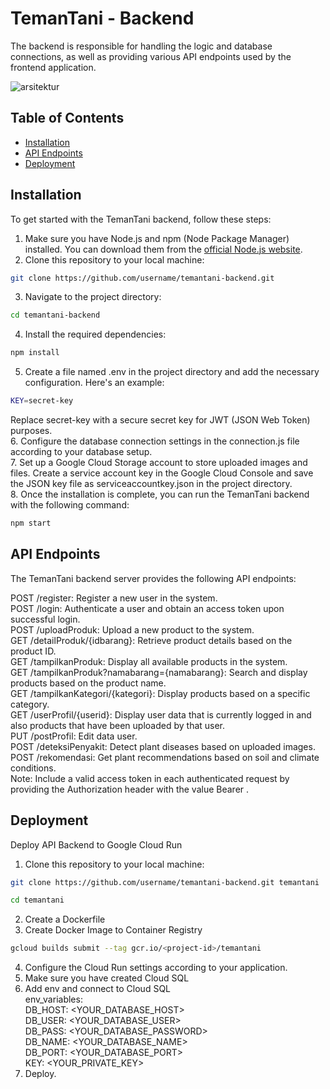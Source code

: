 # TemanTani - Backend

The backend is responsible for handling the logic and database connections, as well as providing various API endpoints used by the frontend application.

![arsitektur](https://github.com/Teman-Tani-Bangkit/Cloud-Computing/assets/85775533/1758042b-d835-4c03-9f5b-5f1273ccceda)


## Table of Contents

- [Installation](#installation)
- [API Endpoints](#api-endpoints)
- [Deployment](#deployment)

## Installation

To get started with the TemanTani backend, follow these steps:

1. Make sure you have Node.js and npm (Node Package Manager) installed. You can download them from the [official Node.js website](https://nodejs.org).
2. Clone this repository to your local machine:
```bash
git clone https://github.com/username/temantani-backend.git
```
3. Navigate to the project directory:
```bash
cd temantani-backend
```
4. Install the required dependencies:
```bash
npm install
```
5. Create a file named .env in the project directory and add the necessary configuration. Here's an example:  
```bash
KEY=secret-key
```
Replace secret-key with a secure secret key for JWT (JSON Web Token) purposes.  
6. Configure the database connection settings in the connection.js file according to your database setup.  
7. Set up a Google Cloud Storage account to store uploaded images and files. Create a service account key in the Google Cloud Console and save the JSON key file as serviceaccountkey.json in the project directory.  
8. Once the installation is complete, you can run the TemanTani backend with the following command:  
```bash
npm start
```

## API Endpoints
The TemanTani backend server provides the following API endpoints:

POST /register: Register a new user in the system.  
POST /login: Authenticate a user and obtain an access token upon successful login.  
POST /uploadProduk: Upload a new product to the system.  
GET /detailProduk/{idbarang}: Retrieve product details based on the product ID.  
GET /tampilkanProduk: Display all available products in the system.  
GET /tampilkanProduk?namabarang={namabarang}: Search and display products based on the product name.  
GET /tampilkanKategori/{kategori}: Display products based on a specific category.  
GET /userProfil/{userid}: Display user data that is currently logged in and also products that have been uploaded by that user.  
PUT /postProfil: Edit data user.  
POST /deteksiPenyakit: Detect plant diseases based on uploaded images.  
POST /rekomendasi: Get plant recommendations based on soil and climate conditions.  
Note: Include a valid access token in each authenticated request by providing the Authorization header with the value Bearer <access-token>.  
  
## Deployment
Deploy API Backend to Google Cloud Run
  
1. Clone this repository to your local machine:
```bash
git clone https://github.com/username/temantani-backend.git temantani
```
```bash
cd temantani
```
2. Create a Dockerfile
3. Create Docker Image to Container Registry
```bash
gcloud builds submit --tag gcr.io/<project-id>/temantani
```
4. Configure the Cloud Run settings according to your application.
5. Make sure you have created Cloud SQL
6. Add env and connect to Cloud SQL  
env_variables:  
  DB_HOST: <YOUR_DATABASE_HOST>  
  DB_USER: <YOUR_DATABASE_USER>  
  DB_PASS: <YOUR_DATABASE_PASSWORD>  
  DB_NAME: <YOUR_DATABASE_NAME>  
  DB_PORT: <YOUR_DATABASE_PORT>  
  KEY: <YOUR_PRIVATE_KEY>  
7. Deploy.
